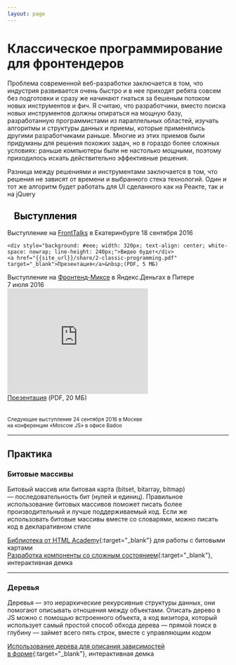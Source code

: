 ```yaml
---
layout: page
---
```


<h1>Классическое программирование для&nbsp;фронтендеров</h1>

Проблема современной веб-разработки заключается в том, что индустрия развивается очень быстро и в нее приходят ребята совсем без подготовки и сразу же начинают гнаться за бешеным потоком новых инструментов и фич. Я считаю, что разработчики, вместо поиска новых инструментов должны опираться на мощную базу, разработанную программистами из параллельных областей, изучать алгоритмы и структуры данных и приемы, которые применялись другими разработчиками раньше. Многие из этих приемов были придуманы для решения похожих задач, но в гораздо более сложных условиях: раньше компьютеры были не настолько мощными, поэтому приходилось искать действительно эффективные решения.

Разница между решениями и инструментами заключается в том, что решения не зависят от времени и выбранного стека технологий. Один и тот же алгоритм будет работать для UI сделанного как на Реакте, так и на jQuery

<div class="col-wrapper" style="padding-bottom: 20px;">
  <h2 style="padding-left: 15px; color: #000">Выступления</h2>

  <div class="col col-1">
    Выступление на <a href="https://events.yandex.ru/events/yagosti/17-18-september-2016/">FrontTalks</a> в&nbsp;Екатеринбурге <nobr>18 сентября 2016</nobr>

    <div style="background: #eee; width: 320px; text-align: center; white-space: nowrap; line-height: 240px;">Видео будет</div>
    <a href="{{site_url}}/share/2-classic-programming.pdf" target="_blank">Презентация</a>&nbsp;(PDF, 5 МБ)
  </div>

  <div class="col col-2">
    Выступление на <a href="https://events.yandex.ru/events/meetings/7-july-2016/">Фронтенд-Миксе</a> <nobr>в Яндекс.Деньгах</nobr> в&nbsp;Питере <nobr>7 июля 2016</nobr><br>
    <iframe width="320" height="240" src="https://www.youtube.com/embed/5H923I_Cj3k" frameborder="0" allowfullscreen></iframe><br>
    <a href="{{site_url}}/share/classic-programming-for-frontenders.pdf" target="_blank">Презентация</a>&nbsp;(PDF, 20 МБ)
  </div>
</div>

<p><small>Следующее выступление <nobr>24 сентября 2016</nobr> в&nbsp;Москве<br>на&nbsp;конференции «Moscow&nbsp;JS» в&nbsp;офисе Badoo</small></p>

<hr>

## Практика

### Битовые массивы
Битовый массив или битовая карта (bitset, bitarray, bitmap) — последовательность бит (нулей и единиц). Правильное использование битовых массивов поможет писать более производительный и лучше поддерживаемый код. Если же использовать битовые массивы вместе со словарями, можно писать код в декларативном стиле

[Библиотека от HTML Academy](https://github.com/htmlacademy/bitset.js/){:target="_blank"} для работы с битовыми картами<br>
[Разработка компоненты со сложным состоянием]({{site_url}}/trees/bitmasks-example/){:target="_blank"}, интерактивная демка

----

### Деревья
Деревья — это иерархические рекурсивные структуры данных, они помогают описывать отношения между объектами. Описать дерево в JS можно с помощью встроенного объекта, а код визитора, который использует самый простой способ обхода дерева — прямой поиск в глубину — займет всего пять строк, вместе с управляющим кодом

[Использование дерева для описания зависимостей в форме]({{site_url}}/trees/example/){:target="_blank"}, интерактивная демка
